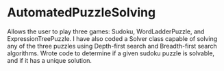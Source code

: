 # AutomatedPuzzleSolving
 Allows the user to play three games: Sudoku, WordLadderPuzzle, and ExpressionTreePuzzle. I have also coded a Solver class capable of solving any of the three puzzles using Depth-first search and Breadth-first search algorithms. Wrote code to determine if a given sudoku puzzle is solvable, and if it has a unique solution.
